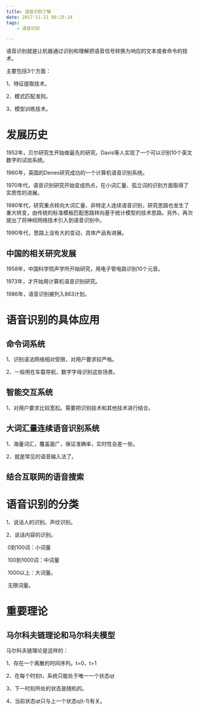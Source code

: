```yaml
---
title: 语音识别了解
date: 2017-11-21 08:25:24
tags:
	- 语音识别

---
```




语音识别就是让机器通过识别和理解把语音信号转换为响应的文本或者命令的技术。

主要包括3个方面：

1、特征提取技术。

2、模式匹配准则。

3、模型训练技术。

# 发展历史

1952年，贝尔研究生开始做最先的研究，Davis等人实现了一个可以识别10个英文数字的试验系统。

1960年，英国的Denes研究成功的一个计算机语音识别系统。

1970年代，语音识别研究开始变成热点，在小词汇量、孤立词的识别方面取得了实质性的进展。

1980年代，研究重点转向大词汇量、非特定人连续语音识别，研究思路也发生了重大转变，由传统的标准模板匹配思路转向基于统计模型的技术思路。另外，再次提出了将神经网络技术引入到语音识别中。

1990年代，思路上没有大的变动，具体产品有进展。

## 中国的相关研究发展

1958年，中国科学院声学所开始研究，用电子管电路识别10个元音。

1973年，才开始用计算机语音识别研究。

1986年，语音识别被列入863计划。



# 语音识别的具体应用

## 命令词系统

1、识别语法网络相对受限，对用户要求较严格。

2、一般用在车载导航，数字字母识别这些场景。

## 智能交互系统

1、对用户要求比较宽松。需要把识别技术和其他技术进行结合。

## 大词汇量连续语音识别系统

1、海量词汇，覆盖面广，保证准确率，实时性会差一些。

2、就是常见的语音输入法了。

## 结合互联网的语音搜索



# 语音识别的分类

1、说话人的识别。声纹识别。

2、说话内容的识别。

​	0到100词：小词量

​	100到1000词：中词量

​	1000以上：大词量。

​	无限词量。

# 重要理论

## 马尔科夫链理论和马尔科夫模型

马尔科夫链理论是这样的：

1、存在一个离散的时间序列。t=0，t=1

2、在每个时刻t，系统只能处于唯一一个状态qt

3、下一时刻所处的状态是随机的。

4、当前状态qt只与上一个状态q(t-1)有关。

